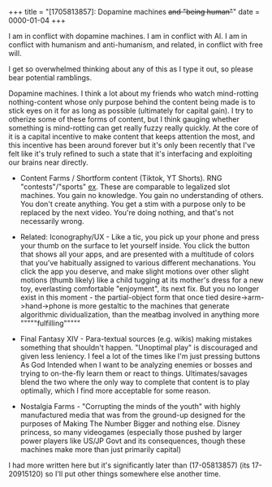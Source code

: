 +++
title = "[1705813857]: Dopamine machines ~~and \"being human\"~~"
date = 0000-01-04
+++

I am in conflict with dopamine machines. I am in conflict with AI. I am in conflict with humanism and anti-humanism, and related, in conflict with free will.

I get so overwhelmed thinking about any of this as I type it out, so please bear potential ramblings.

Dopamine machines. I think a lot about my friends who watch mind-rotting nothing-content whose only purpose behind the content being made is to stick eyes on it for as long as possible (ultimately for capital gain). I try to otherize some of these forms of content, but I think gauging whether something is mind-rotting can get really fuzzy really quickly. At the core of it is a capital incentive to make content that keeps attention the most, and this incentive has been around forever but it's only been recently that I've felt like it's truly refined to such a state that it's interfacing and exploiting our brains near directly.

- Content Farms / Shortform content (Tiktok, YT Shorts). RNG "contests"/"sports" [ex](https://youtu.be/wMdEYy4mc3o). These are comparable to legalized slot machines. You gain no knowledge. You gain no understanding of others. You don't create anything. You get a stim with a purpose only to be replaced by the next video. You're doing nothing, and that's not necessarily wrong.

- Related: Iconography/UX - Like a tic, you pick up your phone and press your thumb on the surface to let yourself inside. You click the button that shows all your apps, and are presented with a multitude of colors that you've habitually assigned to various different mechanations. You click the app you deserve, and make slight motions over other slight motions (thumb likely) like a child tugging at its mother's dress for a new toy, everlasting comfortable "enjoyment", its next fix. But you no longer exist in this moment - the partial-object form that once tied desire->arm->hand->phone is more gestaltic to the machines that generate algorithmic dividualization, than the meatbag involved in anything more """""fulfilling"""""

- Final Fantasy XIV - Para-textual sources (e.g. wikis) making mistakes something that shouldn't happen. "Unoptimal play" is discouraged and given less leniency. I feel a lot of the times like I'm just pressing buttons As God Intended when I want to be analyzing enemies or bosses and trying to on-the-fly learn them or react to things. Ultimates/savages blend the two where the only way to complete that content is to play optimally, which I find more acceptable for some reason.

- Nostalgia Farms - "Corrupting the minds of the youth" with highly manufactured media that was from the ground-up designed for the purposes of Making The Number Bigger and nothing else. Disney princess, so many videogames (especially those pushed by larger power players like US/JP Govt and its consequences, though these machines make more than just primarily capital)

I had more written here but it's significantly later than (17-05813857) (its 17-20915120) so I'll put other things somewhere else another time.
